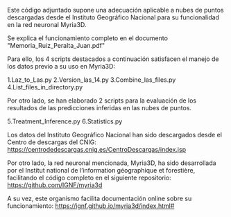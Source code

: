 Este código adjuntado supone una adecuación aplicable a nubes de puntos descargadas desde el 
Instituto Geográfico Nacional para su funcionalidad en la red neuronal Myria3D.

Se explica el funcionamiento completo en el documento "Memoria_Ruiz_Peralta_Juan.pdf"

Para ello, los 4 scripts destacados a continuación satisfacen el manejo de los datos previo a 
su uso en Myria3D:

   1.Laz_to_Las.py
   2.Version_las_14.py
   3.Combine_las_files.py
   4.List_files_in_directory.py

Por otro lado, se han elaborado 2 scripts para la evaluación de los resultados de las 
predicciones inferidas en las nubes de puntos. 

   5.Treatment_Inference.py
   6.Statistics.py



Los datos del Instituto Geográfico Nacional han sido descargados desde el Centro de descargas del CNIG:
  https://centrodedescargas.cnig.es/CentroDescargas/index.jsp

Por otro lado, la red neuronal mencionada, Myria3D, ha sido desarrollada por el Institut national 
de l’information géographique et forestière, facilitando el código completo en el siguiente repositorio:
  https://github.com/IGNF/myria3d

A su vez, este organismo facilita documentación online sobre su funcionamiento:
  https://ignf.github.io/myria3d/index.html#
